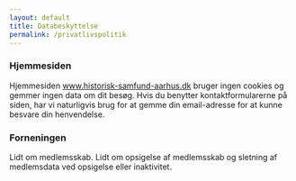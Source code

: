 ```yaml
---
layout: default
title: Databeskyttelse
permalink: /privatlivspolitik
---
```


### Hjemmesiden
Hjemmesiden www.historisk-samfund-aarhus.dk bruger ingen cookies og gemmer ingen data om dit besøg. Hvis du benytter kontaktformularerne på siden, har vi naturligvis brug for at gemme din email-adresse for at kunne besvare din henvendelse.

### Forneningen
Lidt om medlemsskab. Lidt om opsigelse af medlemsskab og sletning af medlemsdata ved opsigelse eller inaktivitet.
